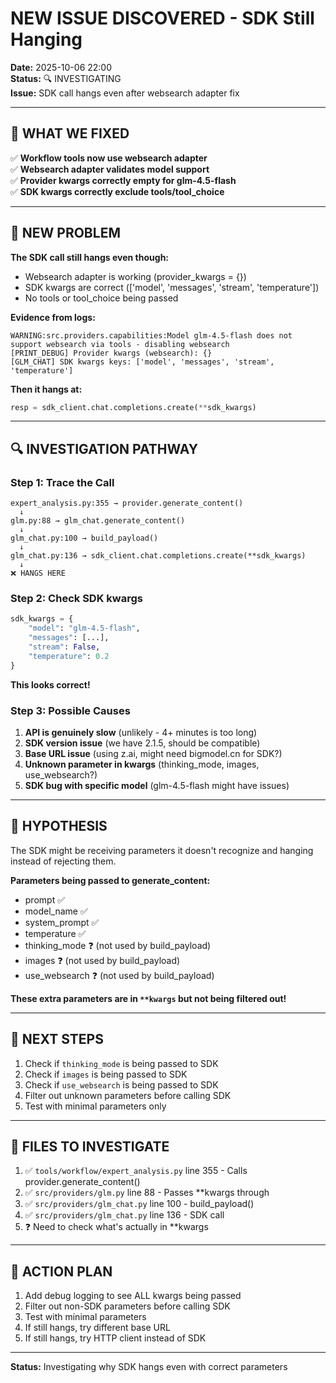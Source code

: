 # NEW ISSUE DISCOVERED - SDK Still Hanging

**Date:** 2025-10-06 22:00  
**Status:** 🔍 INVESTIGATING  
**Issue:** SDK call hangs even after websearch adapter fix

---

## 🎯 WHAT WE FIXED

✅ **Workflow tools now use websearch adapter**  
✅ **Websearch adapter validates model support**  
✅ **Provider kwargs correctly empty for glm-4.5-flash**  
✅ **SDK kwargs correctly exclude tools/tool_choice**

---

## 🚨 NEW PROBLEM

**The SDK call still hangs even though:**
- Websearch adapter is working (provider_kwargs = {})
- SDK kwargs are correct (['model', 'messages', 'stream', 'temperature'])
- No tools or tool_choice being passed

**Evidence from logs:**
```
WARNING:src.providers.capabilities:Model glm-4.5-flash does not support websearch via tools - disabling websearch
[PRINT_DEBUG] Provider kwargs (websearch): {}
[GLM_CHAT] SDK kwargs keys: ['model', 'messages', 'stream', 'temperature']
```

**Then it hangs at:**
```python
resp = sdk_client.chat.completions.create(**sdk_kwargs)
```

---

## 🔍 INVESTIGATION PATHWAY

### Step 1: Trace the Call
```
expert_analysis.py:355 → provider.generate_content()
  ↓
glm.py:88 → glm_chat.generate_content()
  ↓
glm_chat.py:100 → build_payload()
  ↓
glm_chat.py:136 → sdk_client.chat.completions.create(**sdk_kwargs)
  ↓
❌ HANGS HERE
```

### Step 2: Check SDK kwargs
```python
sdk_kwargs = {
    "model": "glm-4.5-flash",
    "messages": [...],
    "stream": False,
    "temperature": 0.2
}
```

**This looks correct!**

### Step 3: Possible Causes

1. **API is genuinely slow** (unlikely - 4+ minutes is too long)
2. **SDK version issue** (we have 2.1.5, should be compatible)
3. **Base URL issue** (using z.ai, might need bigmodel.cn for SDK?)
4. **Unknown parameter in kwargs** (thinking_mode, images, use_websearch?)
5. **SDK bug with specific model** (glm-4.5-flash might have issues)

---

## 🧪 HYPOTHESIS

The SDK might be receiving parameters it doesn't recognize and hanging instead of rejecting them.

**Parameters being passed to generate_content:**
- prompt ✅
- model_name ✅
- system_prompt ✅
- temperature ✅
- thinking_mode ❓ (not used by build_payload)
- images ❓ (not used by build_payload)
- use_websearch ❓ (not used by build_payload)

**These extra parameters are in `**kwargs` but not being filtered out!**

---

## 🔧 NEXT STEPS

1. Check if `thinking_mode` is being passed to SDK
2. Check if `images` is being passed to SDK
3. Check if `use_websearch` is being passed to SDK
4. Filter out unknown parameters before calling SDK
5. Test with minimal parameters only

---

## 📝 FILES TO INVESTIGATE

1. ✅ `tools/workflow/expert_analysis.py` line 355 - Calls provider.generate_content()
2. ✅ `src/providers/glm.py` line 88 - Passes **kwargs through
3. ✅ `src/providers/glm_chat.py` line 100 - build_payload()
4. ✅ `src/providers/glm_chat.py` line 136 - SDK call
5. ❓ Need to check what's actually in **kwargs

---

## 🎯 ACTION PLAN

1. Add debug logging to see ALL kwargs being passed
2. Filter out non-SDK parameters before calling SDK
3. Test with minimal parameters
4. If still hangs, try different base URL
5. If still hangs, try HTTP client instead of SDK

---

**Status:** Investigating why SDK hangs even with correct parameters

